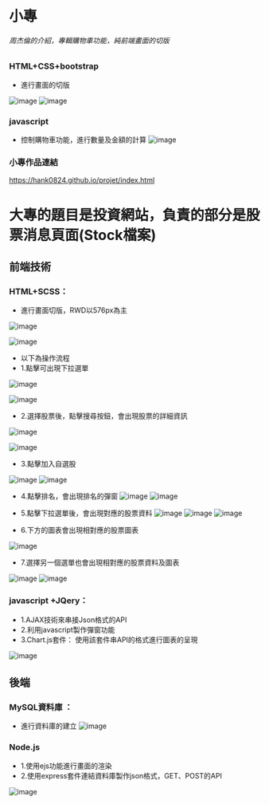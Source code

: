 # 小專
###### 周杰倫的介紹，專輯購物車功能，純前端畫面的切版  

### HTML+CSS+bootstrap 

* 進行畫面的切版

![image](https://github.com/hank0824/hank0824.github.io/assets/64567910/45c69276-b93f-4aa9-b78f-e9cdbc5e825a)
![image](https://github.com/hank0824/hank0824.github.io/assets/64567910/b7a151aa-09fb-4b80-a2b5-22dd14cd8b59)


### javascript 

* 控制購物車功能，進行數量及金額的計算
![image](https://github.com/hank0824/hank0824.github.io/assets/64567910/be6a24de-b216-4bdb-8b09-378b35ea5794)


### 小專作品連結
https://hank0824.github.io/projet/index.html

# 大專的題目是投資網站，負責的部分是股票消息頁面(Stock檔案)

## 前端技術
### HTML+SCSS：
* 進行畫面切版，RWD以576px為主

![image](https://github.com/hank0824/hank0824.github.io/assets/64567910/518f89a6-d9b2-4900-8f17-b47557831f09)

  ![image](https://github.com/hank0824/hank0824.github.io/assets/64567910/781bc77a-bab5-44a6-b5e7-ddeb6126d3ca)

* 以下為操作流程
* 1.點擊可出現下拉選單

![image](https://github.com/hank0824/hank0824.github.io/assets/64567910/b02f15b1-6881-478c-bb1c-0068012dd4ce)


![image](https://github.com/hank0824/hank0824.github.io/assets/64567910/8285ab01-f285-4599-9238-3880ad945a27)
* 2.選擇股票後，點擊搜尋按鈕，會出現股票的詳細資訊

![image](https://github.com/hank0824/hank0824.github.io/assets/64567910/aeb9f840-abd4-4675-a922-bea29095f566)

![image](https://github.com/hank0824/hank0824.github.io/assets/64567910/f6c59095-cfa1-456f-94be-ae11bb7dd9ef)

* 3.點擊加入自選股

![image](https://github.com/hank0824/hank0824.github.io/assets/64567910/73d2a9b3-60f6-4eb7-93e5-176e2c36a679)
![image](https://github.com/hank0824/hank0824.github.io/assets/64567910/a6230c91-efed-4e09-946b-ea9c7f423819)

* 4.點擊排名，會出現排名的彈窗
![image](https://github.com/hank0824/hank0824.github.io/assets/64567910/d70e3cc7-d106-482a-8eeb-9a276c00d959)
![image](https://github.com/hank0824/hank0824.github.io/assets/64567910/6102056d-e838-4617-970b-e01fbe94a11e)

* 5.點擊下拉選單後，會出現對應的股票資料
![image](https://github.com/hank0824/hank0824.github.io/assets/64567910/907b2d59-7839-4d6b-90e4-23ea3154a859)
![image](https://github.com/hank0824/hank0824.github.io/assets/64567910/6dd0d5aa-6c22-4c21-b261-ef391c4d3398)
![image](https://github.com/hank0824/hank0824.github.io/assets/64567910/6edd6249-c717-4048-91ff-16df00494dba)
* 6.下方的圖表會出現相對應的股票圖表
  
![image](https://github.com/hank0824/hank0824.github.io/assets/64567910/f23edeec-2217-42fe-9db1-ceabce8b782b)

* 7.選擇另一個選單也會出現相對應的股票資料及圖表

![image](https://github.com/hank0824/hank0824.github.io/assets/64567910/413c5b5e-c253-4bbb-9bd4-926372300fff)
![image](https://github.com/hank0824/hank0824.github.io/assets/64567910/8f6d632a-0874-4b89-a9c5-7d6d95a23648)





   
### javascript +JQery：  
* 1.AJAX技術來串接Json格式的API
* 2.利用javascript製作彈窗功能
* 3.Chart.js套件：
        使用該套件串API的格式進行圖表的呈現

![image](https://github.com/hank0824/hank0824.github.io/assets/64567910/716ac5d3-22bf-4e41-8285-c5906e4fe2f5)

## 後端
### MySQL資料庫 ：
* 進行資料庫的建立
![image](https://github.com/hank0824/hank0824.github.io/assets/64567910/370c6040-54c0-4373-a4eb-67427b8158f2)

### Node.js 
* 1.使用ejs功能進行畫面的渲染
* 2.使用express套件連結資料庫製作json格式，GET、POST的API

![image](https://github.com/hank0824/hank0824.github.io/assets/64567910/eaf73180-96cc-4af9-8f9c-838782d16a79)
